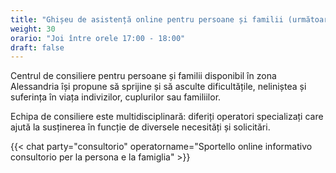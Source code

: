 ```yaml
---
title: "Ghișeu de asistență online pentru persoane și familii (următoarea activare)"
weight: 30
orario: "Joi între orele 17:00 - 18:00"
draft: false
---
```


Centrul de consiliere pentru persoane și familii disponibil în zona Alessandria își propune să sprijine și să asculte dificultățile, neliniștea și suferința în viața indivizilor, cuplurilor sau familiilor.

Echipa de consiliere este multidisciplinară: diferiți operatori specializați care ajută la susținerea în funcție de diversele necesități și solicitări.

{{< chat party="consultorio" operatorname="Sportello online informativo consultorio per la persona e la famiglia" >}}
